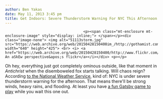 ```yaml
---
author: Ben Yakas
date: May 11, 2013 3:45 pm
title: Get Indoors: Severe Thunderstorm Warning For NYC This Afternoon
---
```


	
										<p><span class="mt-enclosure mt-enclosure-image" style="display: inline;"> </span></p><div class="image-none"> <img alt="51113storm.jpg" src="https://web.archive.org/web/20150428150400im_/http://gothamist.com/attachments/byakas/51113storm.jpg" width="640" height="425"> <br> <i> <a href="https://web.archive.org/web/20150428150400/http://www.flickr.com/photos/9046816@N07/8688938443/"> An aSkEw perspective&apos;s flickr</a></i></div> <p></p>

<p>Oh hey, everything just got completely ominous outside, like that moment in <em>Antichrist</em> when the disemboweled fox starts talking. Will chaos reign? According <a href="https://web.archive.org/web/20150428150400/http://forecast.weather.gov/showsigwx.php?warnzone=NYZ072&amp;warncounty=NYC061&amp;firewxzone=NYZ072&amp;local_place1=&amp;product1=Severe+Thunderstorm+Warning">to the National Weather Service</a>, kind of: NYC is under severe thunderstorm warning for the afternoon. That means there&apos;ll be strong winds, heavy rains, and flooding. At least you have <a href="https://web.archive.org/web/20150428150400/http://gothamist.com/2013/05/11/spend_the_rest_of_your_day_playing.php">a fun Gatsby game to play</a> while you wait this one out.</p>					
										
									
				